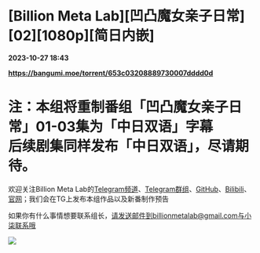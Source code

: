 # [Billion Meta Lab][凹凸魔女亲子日常][02][1080p][简日内嵌]

**2023-10-27 18:43**

**https://bangumi.moe/torrent/653c03208889730007dddd0d**

注：本组将重制番组「凹凸魔女亲子日常」01-03集为「中日双语」字幕  
后续剧集同样发布「中日双语」，尽请期待。
=========================================================

欢迎关注Billion Meta Lab的[Telegram频道](https://t.me/Billion_Meta_Lab)、[Telegram群组](https://t.me/+mori_rnLfb0xZGM1)、[GitHub](https://github.com/microseventh)、[Bilibili](https://space.bilibili.com/1810964185)、[官网](https://www.billionmetalab.eu.org/)；我们会在TG上发布本组作品以及新番制作预告

如果你有什么事情想要联系组长，请发送邮件到billionmetalab@gmail.com与小柒联系哦

![](https://p.sda1.dev/13/a8f5068e200e8e18d7a11a7579203f3e/mainimg5-2.jpg)